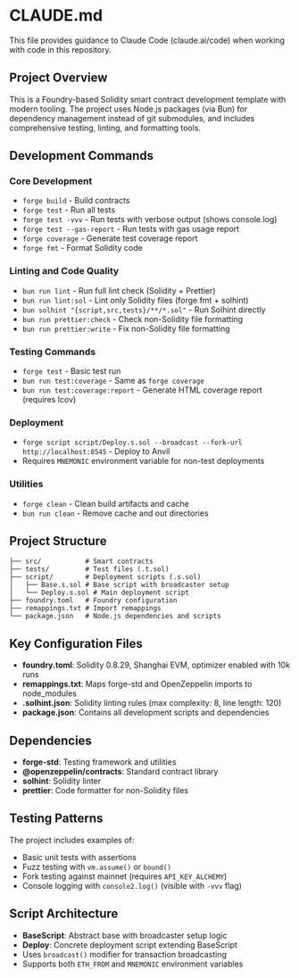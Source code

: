 # CLAUDE.md

This file provides guidance to Claude Code (claude.ai/code) when working with code in this repository.

## Project Overview

This is a Foundry-based Solidity smart contract development template with modern tooling. The project uses Node.js
packages (via Bun) for dependency management instead of git submodules, and includes comprehensive testing, linting, and
formatting tools.

## Development Commands

### Core Development

- `forge build` - Build contracts
- `forge test` - Run all tests
- `forge test -vvv` - Run tests with verbose output (shows console.log)
- `forge test --gas-report` - Run tests with gas usage report
- `forge coverage` - Generate test coverage report
- `forge fmt` - Format Solidity code

### Linting and Code Quality

- `bun run lint` - Run full lint check (Solidity + Prettier)
- `bun run lint:sol` - Lint only Solidity files (forge fmt + solhint)
- `bun solhint "{script,src,tests}/**/*.sol"` - Run Solhint directly
- `bun run prettier:check` - Check non-Solidity file formatting
- `bun run prettier:write` - Fix non-Solidity file formatting

### Testing Commands

- `forge test` - Basic test run
- `bun run test:coverage` - Same as `forge coverage`
- `bun run test:coverage:report` - Generate HTML coverage report (requires lcov)

### Deployment

- `forge script script/Deploy.s.sol --broadcast --fork-url http://localhost:8545` - Deploy to Anvil
- Requires `MNEMONIC` environment variable for non-test deployments

### Utilities

- `forge clean` - Clean build artifacts and cache
- `bun run clean` - Remove cache and out directories

## Project Structure

```
├── src/           # Smart contracts
├── tests/         # Test files (.t.sol)
├── script/        # Deployment scripts (.s.sol)
│   ├── Base.s.sol # Base script with broadcaster setup
│   └── Deploy.s.sol # Main deployment script
├── foundry.toml   # Foundry configuration
├── remappings.txt # Import remappings
└── package.json   # Node.js dependencies and scripts
```

## Key Configuration Files

- **foundry.toml**: Solidity 0.8.29, Shanghai EVM, optimizer enabled with 10k runs
- **remappings.txt**: Maps forge-std and OpenZeppelin imports to node_modules
- **.solhint.json**: Solidity linting rules (max complexity: 8, line length: 120)
- **package.json**: Contains all development scripts and dependencies

## Dependencies

- **forge-std**: Testing framework and utilities
- **@openzeppelin/contracts**: Standard contract library
- **solhint**: Solidity linter
- **prettier**: Code formatter for non-Solidity files

## Testing Patterns

The project includes examples of:

- Basic unit tests with assertions
- Fuzz testing with `vm.assume()` or `bound()`
- Fork testing against mainnet (requires `API_KEY_ALCHEMY`)
- Console logging with `console2.log()` (visible with `-vvv` flag)

## Script Architecture

- **BaseScript**: Abstract base with broadcaster setup logic
- **Deploy**: Concrete deployment script extending BaseScript
- Uses `broadcast()` modifier for transaction broadcasting
- Supports both `ETH_FROM` and `MNEMONIC` environment variables
